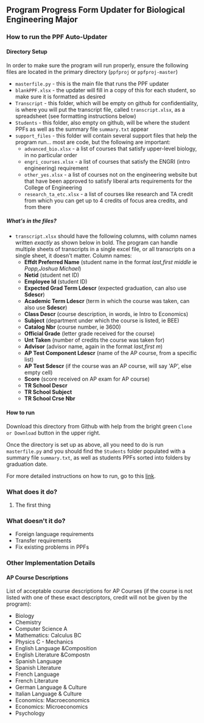 ## Program Progress Form Updater for Biological Engineering Major

### How to run the PPF Auto-Updater
#### Directory Setup
In order to make sure the program will run properly, ensure the following files are located in the primary directory (`ppfproj` or `ppfproj-master`)
- `masterfile.py` - this is the main file that runs the PPF updater
- `blankPPF.xlsx` - the updater will fill in a copy of this for each student, so make sure it is formatted as desired
- `Transcript` - this folder, which will be empty on github for confidentiality, is where you will put the transcript file, called `transcript.xlsx`, as a spreadsheet (see formatting instructions below)
- `Students` - this folder, also empty on github, will be where the student PPFs as well as the summary file `summary.txt` appear
- `support_files` - this folder will contain several support files that help the program run... most are code, but the following are important:
    - `advanced_bio.xlsx` - a list of courses that satisfy upper-level biology, in no particular order
    - `engri_courses.xlsx` - a list of courses that satisfy the ENGRI (intro engineering) requirement
    - `other_yes.xlsx` - a list of courses not on the engineering website but that have been approved to satisfy liberal arts requirements for the College of Engineering
    - `research_ta_etc.xlsx` - a list of courses like research and TA credit from which you can get up to 4 credits of focus area credits, and from there 
    
##### What's in the files?
- `transcript.xlsx` should have the following columns, with column names written *exactly* as shown below in bold.  The program can handle multiple sheets of transcripts in a single excel file, or all transcripts on a single sheet, it doesn't matter.  Column names:
    - **Effdt Preferred Name** (student name in the format *last,first middle* ie *Popp,Joshua Michael*)
    - **Netid** (student net ID)
    - **Employee Id** (student ID)
    - **Expected Grad Term Ldescr** (expected graduation, can also use **Sdescr**)
    - **Academic Term Ldescr** (term in which the course was taken, can also use **Sdescr**)
    - **Class Descr** (course description, in words, ie Intro to Economics)
    - **Subject** (department under which the course is listed, ie BEE)
    - **Catalog Nbr** (course number, ie 3600)
    - **Official Grade** (letter grade received for the course)
    - **Unt Taken** (number of credits the course was taken for)
    - **Advisor** (advisor name, again in the format *last,first m*)
    - **AP Test Component Ldescr** (name of the AP course, from a specific list)
    - **AP Test Sdescr** (if the course was an AP course, will say 'AP', else empty cell)
    - **Score** (score received on AP exam for AP course)
    - **TR School Descr** 
    - **TR School Subject**
    - **TR School Crse Nbr**

#### How to run
Download this directory from Github with help from the bright green `Clone or Download` button in the upper right.  

Once the directory is set up as above, all you need to do is run `masterfile.py` and you should find the `Students` folder populated with a summary file `summary.txt`, as well as students PPFs sorted into folders by graduation date.  

For more detailed instructions on how to run, go to this [link](https://docs.google.com/document/d/1Kkpzor1BxUQBxaVvzJz5Bn-kCEVqtxRTXGclJUnE4t8/edit?usp=sharing).

### What does it do?
1.  The first thing 

### What doesn't it do?
- Foreign language requirements
- Transfer requirements
- Fix existing problems in PPFs 

### Other Implementation Details
#### AP Course Descriptions
List of acceptable course descriptions for AP Courses (if the course is not listed with one of these exact descriptors, credit will not be given by the program):
- Biology
- Chemistry
- Computer Science A
- Mathematics: Calculus BC
- Physics C - Mechanics
- English Language &Composition
- English Literature &Compostn
- Spanish Language
- Spanish Literature
- French Language
- French Literature
- German Language & Culture
- Italian Language & Culture
- Economics: Macroeconomics
- Economics: Microeconomics
- Psychology

